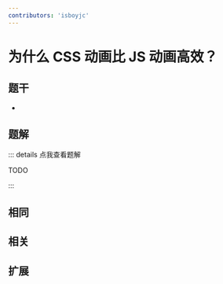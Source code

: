 ```yaml
---
contributors: 'isboyjc'
---
```


# 为什么 CSS 动画比 JS 动画高效？


## 题干

- 



## 题解

::: details 点我查看题解

  TODO

:::



## 相同


## 相关


## 扩展

